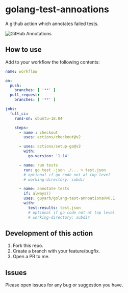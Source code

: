 # golang-test-annoations
A github action which annotates failed tests.

![GitHub Annotations](./static/example.png)

## How to use

Add to your workflow the following contents:

```yaml
name: workflow

on:
  push:
    branches: [ '**' ]
  pull_request:
    branches: [ '**' ]

jobs:
  full_ci:
    runs-on: ubuntu-18.04

    steps:
      - name : checkout
        uses: actions/checkout@v2

      - uses: actions/setup-go@v2
        with:
          go-version: '1.14'

      - name: run tests
        run: go test -json ./... > test.json
        # optional if go code not at top level
        # working-directory: subdir

      - name: annotate tests
        if: always()
        uses: guyarb/golang-test-annoations@v0.1
        with:
          test-results: test.json
          # optional if go code not at top level
          # working-directory: subdir
```

## Development of this action

1. Fork this repo.
2. Create a branch with your feature/bugfix.
3. Open a PR to me.

## Issues
Please open issues for any bug or suggestion you have.
